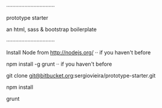 
································

prototype starter

an html, sass & bootstrap boilerplate

································

Install Node from http://nodejs.org/ ·· if you haven't before

npm install -g grunt ·· if you haven't before

git clone git@bitbucket.org:sergiovieira/prototype-starter.git

npm install

grunt
